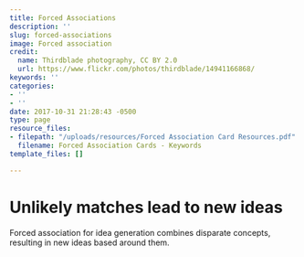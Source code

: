 ```yaml
---
title: Forced Associations
description: ''
slug: forced-associations
image: Forced association
credit:
  name: Thirdblade photography, CC BY 2.0
  url: https://www.flickr.com/photos/thirdblade/14941166868/
keywords: ''
categories:
- ''
- ''
date: 2017-10-31 21:28:43 -0500
type: page
resource_files:
- filepath: "/uploads/resources/Forced Association Card Resources.pdf"
  filename: Forced Association Cards - Keywords
template_files: []

---
```

# Unlikely matches lead to new ideas

Forced association for idea generation combines disparate concepts, resulting in new ideas based around them.
